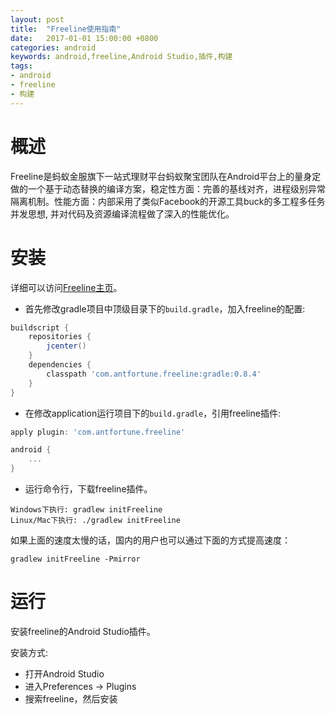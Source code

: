 ```yaml
---
layout: post
title:  "Freeline使用指南"
date:   2017-01-01 15:00:00 +0800
categories: android
keywords: android,freeline,Android Studio,插件,构建
tags:
- android
- freeline
- 构建
---
```


# 概述
Freeline是蚂蚁金服旗下一站式理财平台蚂蚁聚宝团队在Android平台上的量身定做的一个基于动态替换的编译方案，稳定性方面：完善的基线对齐，进程级别异常隔离机制。性能方面：内部采用了类似Facebook的开源工具buck的多工程多任务并发思想, 并对代码及资源编译流程做了深入的性能优化。
<!--more-->
# 安装
详细可以访问[Freeline主页](https://github.com/alibaba/freeline)。

* 首先修改gradle项目中顶级目录下的`build.gradle`，加入freeline的配置:

```Groovy
buildscript {
    repositories {
        jcenter()
    }
    dependencies {
        classpath 'com.antfortune.freeline:gradle:0.8.4'
    }
}
```

* 在修改application运行项目下的`build.gradle`，引用freeline插件:

```Groovy
apply plugin: 'com.antfortune.freeline'

android {
    ...
}
```
    
* 运行命令行，下载freeline插件。

```
Windows下执行: gradlew initFreeline
Linux/Mac下执行: ./gradlew initFreeline
```

如果上面的速度太慢的话，国内的用户也可以通过下面的方式提高速度：

```
gradlew initFreeline -Pmirror
```

# 运行

安装freeline的Android Studio插件。

安装方式:
 
* 打开Android Studio
* 进入Preferences → Plugins
* 搜索freeline，然后安装


